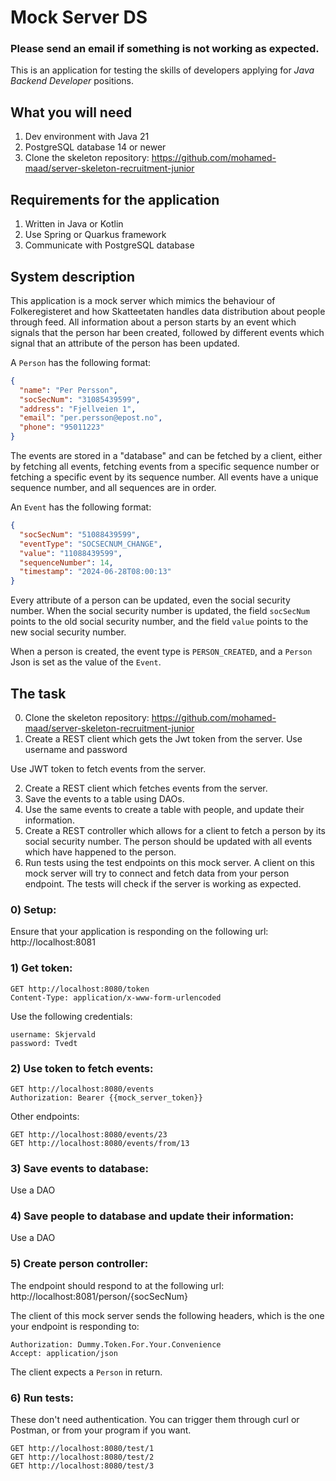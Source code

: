 # Mock Server DS

### Please send an email if something is not working as expected.

This is an application for testing the skills of developers applying for *Java Backend Developer* positions.

## What you will need

1) Dev environment with Java 21
2) PostgreSQL database 14 or newer
3) Clone the skeleton repository: https://github.com/mohamed-maad/server-skeleton-recruitment-junior

## Requirements for the application

1) Written in Java or Kotlin
2) Use Spring or Quarkus framework
3) Communicate with PostgreSQL database

## System description

This application is a mock server which mimics the behaviour of Folkeregisteret and how Skatteetaten handles
data distribution about people through feed. All information about a person starts by an event which signals
that the person har been created, followed by different events which signal that an attribute of the person has
been updated. 

A `Person` has the following format:

```Json
{
  "name": "Per Persson",
  "socSecNum": "31085439599",
  "address": "Fjellveien 1",
  "email": "per.persson@epost.no",
  "phone": "95011223"
}
```

The events are stored in a "database" and can be fetched by a client, either by fetching all events,
fetching events from a specific sequence number or fetching a specific event by its sequence number.
All events have a unique sequence number, and all sequences are in order.

An `Event` has the following format:

```Json
{
  "socSecNum": "51088439599",
  "eventType": "SOCSECNUM_CHANGE",
  "value": "11088439599",
  "sequenceNumber": 14,
  "timestamp": "2024-06-28T08:00:13"
}
```

Every attribute of a person can be updated, even the social security number. When the social security number is updated,
the field `socSecNum` points to the old social security number, and the field `value` points to the new social security number.

When a person is created, the event type is `PERSON_CREATED`, and a `Person` Json is set as the value of the `Event`.

## The task

0) Clone the skeleton repository: https://github.com/mohamed-maad/server-skeleton-recruitment-junior 
1) Create a REST client which gets the Jwt token from the server. Use username and password

Use JWT token to fetch events from the server.

2) Create a REST client which fetches events from the server. 
3) Save the events to a table using DAOs.
4) Use the same events to create a table with people, and update their information.
5) Create a REST controller which allows for a client to fetch a person by its social security number. The person
should be updated with all events which have happened to the person.
6) Run tests using the test endpoints on this mock server. A client on this mock server will try to connect and 
fetch data from your person endpoint. The tests will check if the server is working as expected.


### 0) Setup:

Ensure that your application is responding on the following url: http://localhost:8081

### 1) Get token:

```
GET http://localhost:8080/token
Content-Type: application/x-www-form-urlencoded
```

Use the following credentials:

```
username: Skjervald
password: Tvedt
```

### 2) Use token to fetch events:

```
GET http://localhost:8080/events
Authorization: Bearer {{mock_server_token}}
```

Other endpoints:

```
GET http://localhost:8080/events/23
GET http://localhost:8080/events/from/13
```

### 3) Save events to database:

Use a DAO

### 4) Save people to database and update their information:

Use a DAO

### 5) Create person controller:

The endpoint should respond to at the following url: http://localhost:8081/person/{socSecNum}

The client of this mock server sends the following headers, which is the one your endpoint is responding to:

```
Authorization: Dummy.Token.For.Your.Convenience
Accept: application/json
```

The client expects a `Person` in return.

### 6) Run tests:

These don't need authentication. You can trigger them through curl or Postman, or from your program if you want.

```
GET http://localhost:8080/test/1
GET http://localhost:8080/test/2
GET http://localhost:8080/test/3
```




